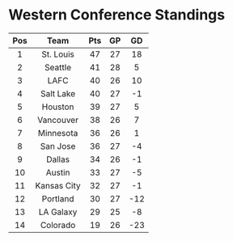 # Western Conference Standings
Pos|Team|Pts|GP|GD
:-:|:-:|:-:|:-:|:-:
1|St. Louis|47|27|18|
2|Seattle|41|28|5|
3|LAFC|40|26|10|
4|Salt Lake|40|27|-1|
5|Houston|39|27|5|
6|Vancouver|38|26|7|
7|Minnesota|36|26|1|
8|San Jose|36|27|-4|
9|Dallas|34|26|-1|
10|Austin|33|27|-5|
11|Kansas City|32|27|-1|
12|Portland|30|27|-12|
13|LA Galaxy|29|25|-8|
14|Colorado|19|26|-23|
